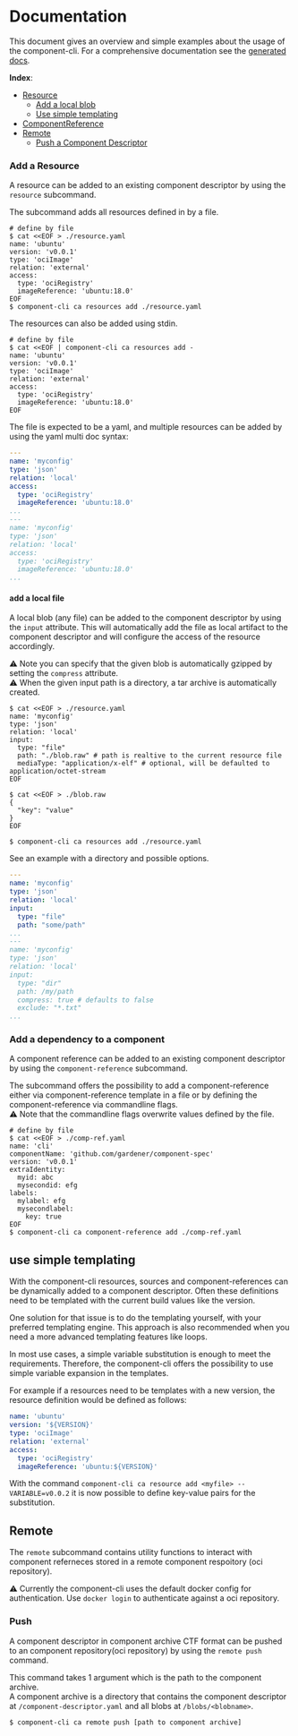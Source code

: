 # Documentation

This document gives an overview and simple examples about the usage of the component-cli.
For a comprehensive documentation see the [generated docs](./reference/component-cli.md).

__Index__:
- [Resource](#add-a-resource)
  - [Add a local blob](#add-a-local-file)
  - [Use simple templating]()
- [ComponentReference](#add-a-dependency-to-a-component)
- [Remote](#remote)
  - [Push a Component Descriptor](#push)


### Add a Resource

A resource can be added to an existing component descriptor by using the `resource` subcommand.

The subcommand adds all resources defined in by a file.

```shell script
# define by file
$ cat <<EOF > ./resource.yaml
name: 'ubuntu'
version: 'v0.0.1'
type: 'ociImage'
relation: 'external'
access:
  type: 'ociRegistry'
  imageReference: 'ubuntu:18.0'
EOF
$ component-cli ca resources add ./resource.yaml
```

The resources can also be added using stdin.
```shell script
# define by file
$ cat <<EOF | component-cli ca resources add -
name: 'ubuntu'
version: 'v0.0.1'
type: 'ociImage'
relation: 'external'
access:
  type: 'ociRegistry'
  imageReference: 'ubuntu:18.0'
EOF
```

The file is expected to be a yaml, and multiple resources can be added by using the yaml multi doc syntax:
```yaml
---
name: 'myconfig'
type: 'json'
relation: 'local'
access:
  type: 'ociRegistry'
  imageReference: 'ubuntu:18.0'
...
---
name: 'myconfig'
type: 'json'
relation: 'local'
access:
  type: 'ociRegistry'
  imageReference: 'ubuntu:18.0'
...
```

#### add a local file

A local blob (any file) can be added to the component descriptor by using the `input` attribute.
This will automatically add the file as local artifact to the component descriptor and will configure the access of the resource accordingly.

:warning: Note you can specify that the given blob is automatically gzipped by setting the `compress` attribute.<br>
:warning: When the given input path is a directory, a tar archive is automatically created.

```
$ cat <<EOF > ./resource.yaml
name: 'myconfig'
type: 'json'
relation: 'local'
input:
  type: "file"
  path: "./blob.raw" # path is realtive to the current resource file
  mediaType: "application/x-elf" # optional, will be defaulted to application/octet-stream
EOF

$ cat <<EOF > ./blob.raw
{
  "key": "value"
}
EOF

$ component-cli ca resources add ./resource.yaml
```

See an example with a directory and possible options.
```yaml
---
name: 'myconfig'
type: 'json'
relation: 'local'
input:
  type: "file"
  path: "some/path"
...
---
name: 'myconfig'
type: 'json'
relation: 'local'
input:
  type: "dir"
  path: /my/path
  compress: true # defaults to false
  exclude: "*.txt"
...
```

### Add a dependency to a component

A component reference can be added to an existing component descriptor by using the `component-reference` subcommand.

The subcommand offers the possibility to add a component-reference either via component-reference template in a file or by defining the component-reference via commandline flags.<br>
:warning: Note that the commandline flags overwrite values defined by the file.

```shell script
# define by file
$ cat <<EOF > ./comp-ref.yaml
name: 'cli'
componentName: 'github.com/gardener/component-spec'
version: 'v0.0.1'
extraIdentity:
  myid: abc
  mysecondid: efg
labels:
  mylabel: efg
  mysecondlabel:
    key: true
EOF
$ component-cli ca component-reference add ./comp-ref.yaml
```

## use simple templating

With the component-cli resources, sources and component-references can be dynamically added to a component descriptor.
Often these definitions need to be templated with the current build values like the version.

One solution for that issue is to do the templating yourself, with your preferred templating engine.
This approach is also recommended when you need a more advanced templating features like loops.

In most use cases, a simple variable substitution is enough to meet the requirements.
Therefore, the component-cli offers the possibility to use simple variable expansion in the templates.

For example if a resources need to be templates with a new version, the resource definition would be defined as follows:
```yaml
name: 'ubuntu'
version: '${VERSION}'
type: 'ociImage'
relation: 'external'
access:
  type: 'ociRegistry'
  imageReference: 'ubuntu:${VERSION}'
```

With the command `component-cli ca resource add <myfile> -- VARIABLE=v0.0.2` it is now possible to define key-value pairs for the substitution.

## Remote

The `remote` subcommand contains utility functions to interact with component referneces stored in a remote component respoitory (oci repository).

:warning: Currently the component-cli uses the default docker config for authentication.
Use `docker login` to authenticate against a oci repository.

### Push

A component descriptor in component archive CTF format can be pushed to an component repository(oci repository) by using the `remote push` command.

This command takes 1 argument which is the path to the component archive.<br>
A component archive is a directory that contains the component descriptor at `/component-descriptor.yaml` and all blobs at `/blobs/<blobname>`.

```shell script
$ component-cli ca remote push [path to component archive]
```